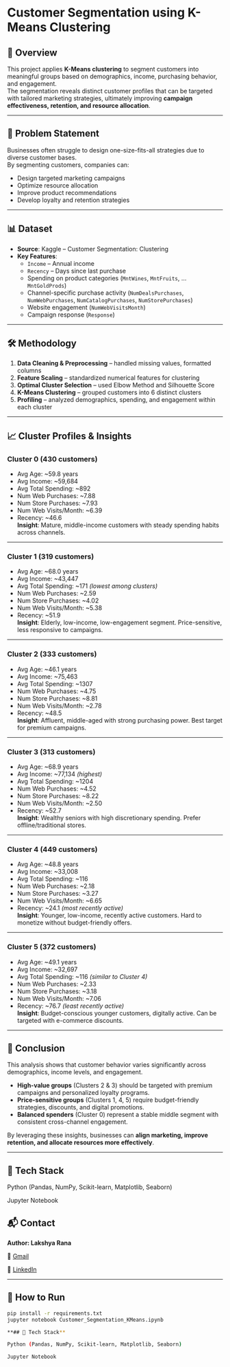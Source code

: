 # Customer Segmentation using K-Means Clustering

## 📌 Overview  
This project applies **K-Means clustering** to segment customers into meaningful groups based on demographics, income, purchasing behavior, and engagement.  
The segmentation reveals distinct customer profiles that can be targeted with tailored marketing strategies, ultimately improving **campaign effectiveness, retention, and resource allocation**.  

---

## 🎯 Problem Statement  
Businesses often struggle to design one-size-fits-all strategies due to diverse customer bases.  
By segmenting customers, companies can:  
- Design targeted marketing campaigns  
- Optimize resource allocation  
- Improve product recommendations  
- Develop loyalty and retention strategies  

---

## 📊 Dataset  
- **Source**: Kaggle – Customer Segmentation: Clustering  
- **Key Features**:  
  - `Income` – Annual income  
  - `Recency` – Days since last purchase  
  - Spending on product categories (`MntWines`, `MntFruits`, … `MntGoldProds`)  
  - Channel-specific purchase activity (`NumDealsPurchases`, `NumWebPurchases`, `NumCatalogPurchases`, `NumStorePurchases`)  
  - Website engagement (`NumWebVisitsMonth`)  
  - Campaign response (`Response`)  

---

## 🛠️ Methodology  
1. **Data Cleaning & Preprocessing** – handled missing values, formatted columns  
2. **Feature Scaling** – standardized numerical features for clustering  
3. **Optimal Cluster Selection** – used Elbow Method and Silhouette Score  
4. **K-Means Clustering** – grouped customers into 6 distinct clusters  
5. **Profiling** – analyzed demographics, spending, and engagement within each cluster  

---

## 📈 Cluster Profiles & Insights  

### Cluster 0 (430 customers)  
- Avg Age: ~59.8 years  
- Avg Income: ~59,684  
- Avg Total Spending: ~892  
- Num Web Purchases: ~7.88  
- Num Store Purchases: ~7.93  
- Num Web Visits/Month: ~6.39  
- Recency: ~46.6  
**Insight**: Mature, middle-income customers with steady spending habits across channels.  

---

### Cluster 1 (319 customers)  
- Avg Age: ~68.0 years  
- Avg Income: ~43,447  
- Avg Total Spending: ~171 *(lowest among clusters)*  
- Num Web Purchases: ~2.59  
- Num Store Purchases: ~4.02  
- Num Web Visits/Month: ~5.38  
- Recency: ~51.9  
**Insight**: Elderly, low-income, low-engagement segment. Price-sensitive, less responsive to campaigns.  

---

### Cluster 2 (333 customers)  
- Avg Age: ~46.1 years  
- Avg Income: ~75,463  
- Avg Total Spending: ~1307  
- Num Web Purchases: ~4.75  
- Num Store Purchases: ~8.81  
- Num Web Visits/Month: ~2.78  
- Recency: ~48.5  
**Insight**: Affluent, middle-aged with strong purchasing power. Best target for premium campaigns.  

---

### Cluster 3 (313 customers)  
- Avg Age: ~68.9 years  
- Avg Income: ~77,134 *(highest)*  
- Avg Total Spending: ~1204  
- Num Web Purchases: ~4.52  
- Num Store Purchases: ~8.22  
- Num Web Visits/Month: ~2.50  
- Recency: ~52.7  
**Insight**: Wealthy seniors with high discretionary spending. Prefer offline/traditional stores.  

---

### Cluster 4 (449 customers)  
- Avg Age: ~48.8 years  
- Avg Income: ~33,008  
- Avg Total Spending: ~116  
- Num Web Purchases: ~2.18  
- Num Store Purchases: ~3.27  
- Num Web Visits/Month: ~6.65  
- Recency: ~24.1 *(most recently active)*  
**Insight**: Younger, low-income, recently active customers. Hard to monetize without budget-friendly offers.  

---

### Cluster 5 (372 customers)  
- Avg Age: ~49.1 years  
- Avg Income: ~32,697  
- Avg Total Spending: ~116 *(similar to Cluster 4)*  
- Num Web Purchases: ~2.33  
- Num Store Purchases: ~3.18  
- Num Web Visits/Month: ~7.06  
- Recency: ~76.7 *(least recently active)*  
**Insight**: Budget-conscious younger customers, digitally active. Can be targeted with e-commerce discounts.  

---

## 📝 Conclusion  
This analysis shows that customer behavior varies significantly across demographics, income levels, and engagement.  
- **High-value groups** (Clusters 2 & 3) should be targeted with premium campaigns and personalized loyalty programs.  
- **Price-sensitive groups** (Clusters 1, 4, 5) require budget-friendly strategies, discounts, and digital promotions.  
- **Balanced spenders** (Cluster 0) represent a stable middle segment with consistent cross-channel engagement.  

By leveraging these insights, businesses can **align marketing, improve retention, and allocate resources more effectively**.  

---

## 📌 Tech Stack

Python (Pandas, NumPy, Scikit-learn, Matplotlib, Seaborn)

Jupyter Notebook

## 📬 Contact

**Author: Lakshya Rana**

📧 [Gmail](lakshyarana1806@gmail.com)

🔗 [LinkedIn](https://www.linkedin.com/in/lakshyarana01/)

---

## 🚀 How to Run  
```bash
pip install -r requirements.txt
jupyter notebook Customer_Segmentation_KMeans.ipynb

**## 📌 Tech Stack**

Python (Pandas, NumPy, Scikit-learn, Matplotlib, Seaborn)

Jupyter Notebook
